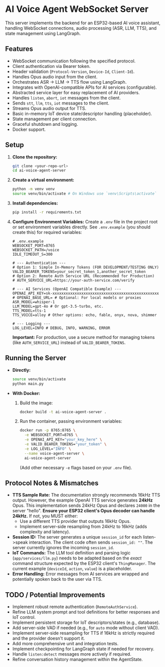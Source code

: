 # AI Voice Agent WebSocket Server

This server implements the backend for an ESP32-based AI voice assistant, handling WebSocket connections, audio processing (ASR, LLM, TTS), and state management using LangGraph.

## Features

*   WebSocket communication following the specified protocol.
*   Client authentication via Bearer token.
*   Header validation (`Protocol-Version`, `Device-Id`, `Client-Id`).
*   Handles Opus audio input from the client.
*   Orchestrates ASR -> LLM -> TTS flow using LangGraph.
*   Integrates with OpenAI-compatible APIs for AI services (configurable).
*   Abstracted service layer for easy replacement of AI providers.
*   Handles `listen`, `abort`, `iot` messages from the client.
*   Sends `stt`, `llm`, `tts`, `iot` messages to the client.
*   Streams Opus audio output for TTS.
*   Basic in-memory IoT device state/descriptor handling (placeholder).
*   State management per client connection.
*   Graceful shutdown and logging.
*   Docker support.

## Setup

1.  **Clone the repository:**
    ```bash
    git clone <your-repo-url>
    cd ai-voice-agent-server
    ```

2.  **Create a virtual environment:**
    ```bash
    python -m venv venv
    source venv/bin/activate # On Windows use `venv\Scripts\activate`
    ```

3.  **Install dependencies:**
    ```bash
    pip install -r requirements.txt
    ```

4.  **Configure Environment Variables:**
    Create a `.env` file in the project root or set environment variables directly. See `.env.example` (you should create this) for required variables:

    ```dotenv
    # .env.example
    WEBSOCKET_PORT=8765
    WEBSOCKET_PATH=/voice
    IDLE_TIMEOUT_S=300

    # --- Authentication ---
    # Option 1: Simple In-Memory Tokens (FOR DEVELOPMENT/TESTING ONLY)
    VALID_BEARER_TOKENS=your_secret_token_1,another_secret_token
    # Option 2: Remote Auth Service URL (Recommended for Production)
    # AUTH_SERVICE_URL=https://your-auth-service.com/verify

    # --- AI Services (OpenAI Compatible Example) ---
    OPENAI_API_KEY=sk-xxxxxxxxxxxxxxxxxxxxxxxxxxxxxxxxxxxxxxxxxxxxxxxx
    # OPENAI_BASE_URL= # Optional: For local models or proxies
    ASR_MODEL=whisper-1
    LLM_MODEL=gpt-4o # Or gpt-3.5-turbo, etc.
    TTS_MODEL=tts-1
    TTS_VOICE=alloy # Other options: echo, fable, onyx, nova, shimmer

    # --- Logging ---
    LOG_LEVEL=INFO # DEBUG, INFO, WARNING, ERROR
    ```
    **Important:** For production, use a secure method for managing tokens (like `AUTH_SERVICE_URL`) instead of `VALID_BEARER_TOKENS`.

## Running the Server

*   **Directly:**
    ```bash
    source venv/bin/activate
    python main.py
    ```

*   **With Docker:**
    1.  Build the image:
        ```bash
        docker build -t ai-voice-agent-server .
        ```
    2.  Run the container, passing environment variables:
        ```bash
        docker run -p 8765:8765 \
          -e WEBSOCKET_PORT=8765 \
          -e OPENAI_API_KEY="your_key_here" \
          -e VALID_BEARER_TOKENS="your_token" \
          -e LOG_LEVEL="INFO" \
          --name voice-agent-server \
          ai-voice-agent-server
        ```
        (Add other necessary `-e` flags based on your `.env` file).

## Protocol Notes & Mismatches

*   **TTS Sample Rate:** The documentation strongly recommends 16kHz TTS output. However, the example OpenAI TTS service generates **24kHz** Opus. This implementation sends 24kHz Opus and declares `24000` in the server "hello". **Ensure your ESP32 client's Opus decoder can handle 24kHz.** If not, you MUST either:
    *   Use a different TTS provider that outputs 16kHz Opus.
    *   Implement server-side resampling from 24kHz to 16kHz (adds complexity and latency).
*   **Session ID:** The server generates a unique `session_id` for each listen->speak interaction. The client code often sends `session_id: ""`. The server currently ignores the incoming `session_id`.
*   **IoT Commands:** The LLM tool definition and parsing logic (`app/services/llm.py`) needs to be adapted based on the *exact* command structure expected by the ESP32 client's `ThingManager`. The current example (`deviceId`, `action`, `value`) is a placeholder.
*   **Error Handling:** Error messages from AI services are wrapped and potentially spoken back to the user via TTS.

## TODO / Potential Improvements

*   Implement robust remote authentication (`RemoteAuthService`).
*   Refine LLM system prompt and tool definitions for better responses and IoT control.
*   Implement persistent storage for IoT descriptors/states (e.g., database).
*   Add server-side VAD if needed (e.g., for `auto` mode without client VAD).
*   Implement server-side resampling for TTS if 16kHz is strictly required and the provider doesn't support it.
*   Add more comprehensive unit and integration tests.
*   Implement checkpointing for LangGraph state if needed for recovery.
*   Handle `listen:detect` messages more actively if required.
*   Refine conversation history management within the AgentState.